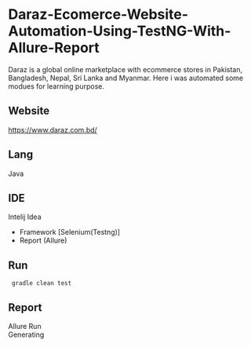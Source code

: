 # Daraz-Ecomerce-Website-Automation-Using-TestNG-With-Allure-Report
Daraz is a global online marketplace with ecommerce stores in Pakistan, Bangladesh, Nepal, Sri Lanka and Myanmar.
Here i was automated some modues for learning purpose. 
## Website
https://www.daraz.com.bd/
## Lang
Java
## IDE 
Intelij Idea
- Framework [Selenium(Testng)]
- Report (Allure)

## Run
````
 gradle clean test 

````
## Report
Allure Run <br>
Generating 
